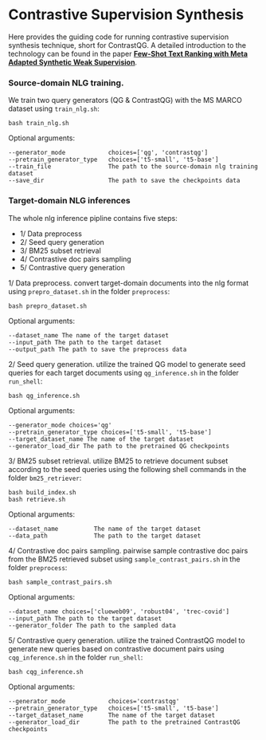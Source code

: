 # Contrastive Supervision Synthesis

Here provides the guiding code for running contrastive supervision synthesis technique, short for ContrastQG. A detailed introduction to the technology can be found in the paper [**Few-Shot Text Ranking with Meta Adapted Synthetic Weak Supervision**](https://arxiv.org/pdf/2012.14862.pdf).


### Source-domain NLG training.

We train two query generators (QG & ContrastQG) with the MS MARCO dataset using `train_nlg.sh`:

```
bash train_nlg.sh
```

Optional arguments:

```
--generator_mode            choices=['qg', 'contrastqg']
--pretrain_generator_type   choices=['t5-small', 't5-base']
--train_file                The path to the source-domain nlg training dataset
--save_dir                  The path to save the checkpoints data
```

### Target-domain NLG inferences

The whole nlg inference pipline contains five steps:

-   1/ Data preprocess
-   2/ Seed query generation
-   3/ BM25 subset retrieval
-   4/ Contrastive doc pairs sampling
-   5/ Contrastive query generation

1/ Data preprocess. convert target-domain documents into the nlg format
using `prepro_dataset.sh` in the folder `preprocess`:

    bash prepro_dataset.sh

Optional arguments:

```
--dataset_name The name of the target dataset
--input_path The path to the target dataset
--output_path The path to save the preprocess data
```

2/ Seed query generation. utilize the trained QG model to generate seed
queries for each target documents using `qg_inference.sh` in the folder
`run_shell`:

```
bash qg_inference.sh
```

Optional arguments:

```
--generator_mode choices='qg'
--pretrain_generator_type choices=['t5-small', 't5-base']
--target_dataset_name The name of the target dataset
--generator_load_dir The path to the pretrained QG checkpoints
```


3/ BM25 subset retrieval. utilize BM25 to retrieve document subset
according to the seed queries using the following shell commands in the
folder `bm25_retriever`:

```
bash build_index.sh
bash retrieve.sh
```

Optional arguments:

```
--dataset_name          The name of the target dataset
--data_path             The path to the target dataset
```

4/ Contrastive doc pairs sampling. pairwise sample contrastive doc pairs
from the BM25 retrieved subset using `sample_contrast_pairs.sh` in the
folder `preprocess`:

```
bash sample_contrast_pairs.sh
```

Optional arguments:

```
--dataset_name choices=['clueweb09', 'robust04', 'trec-covid']
--input_path The path to the target dataset
--generator_folder The path to the sampled data
```

5/ Contrastive query generation. utilize the trained ContrastQG model to
generate new queries based on contrastive document pairs using
`cqg_inference.sh` in the folder `run_shell`:

```
bash cqg_inference.sh
```

Optional arguments:

```
--generator_mode            choices='contrastqg'
--pretrain_generator_type   choices=['t5-small', 't5-base']
--target_dataset_name       The name of the target dataset
--generator_load_dir        The path to the pretrained ContrastQG checkpoints
```

